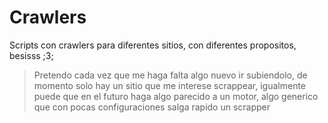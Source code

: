 # Crawlers

Scripts con crawlers para diferentes sitios, con diferentes propositos, besisss ;3;

> Pretendo cada vez que me haga falta algo nuevo ir subiendolo, de momento solo hay un sitio que me interese scrappear, igualmente puede que en el futuro haga algo parecido a un motor, algo generico que con pocas configuraciones salga rapido un scrapper
